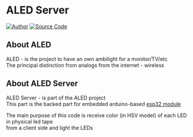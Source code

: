 # ALED Server

[![Author](https://img.shields.io/badge/author-@nao99-green.svg)](https://github.com/nao99)
[![Source Code](https://img.shields.io/badge/source-aled/server-blue.svg)](https://github.com/nao99/aled_server)

## About ALED
ALED - is the project to have an own ambilight for a monitor/TV/etc <br>
The principal distinction from analogs from the internet - wireless 

## About ALED Server
ALED Server - is part of the ALED project <br>
This part is the backed part for embedded arduino-based [esp32 module](https://www.espressif.com/en/products/socs/esp32)

The main purpose of this code is receive color (in HSV model) of each LED in physical led tape <br>
from a client side and light the LEDs
